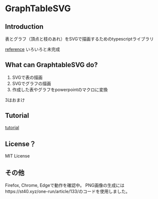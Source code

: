 
# GraphTableSVG

## Introduction
表とグラフ（頂点と枝のあれ）をSVGで描画するためのtypescriptライブラリ

[reference](https://TNishimoto.github.io/GraphTableSVG/typedoc/index.html "reference")
いろいろと未完成

## What can GraphtableSVG do?
1. SVGで表の描画
2. SVGでグラフの描画
3. 作成した表やグラフをpowerpointのマクロに変換

3はおまけ

## Tutorial
[tutorial](https://TNishimoto.github.io/GraphTableSVG/tutorial.html "tutorial")

## License？
MIT License

## その他
Firefox, Chrome, Edgeで動作を確認中。
PNG画像の生成にはhttps://st40.xyz/one-run/article/133/のコードを使用しました。